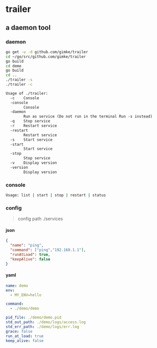# trailer

## a daemon tool 

### daemon

```bash
go get -u -d github.com/gimke/trailer
cd ~/go/src/github.com/gimke/trailer
go build
cd demo
go build
cd ..
./trailer -s
./trailer -c
```
```txt
Usage of ./trailer:
  -c	Console
  -console
    	Console
  -daemon
    	Run as service (Do not run in the terminal Run -s instead)
  -q	Stop service
  -r	Restart service
  -restart
    	Restart service
  -s	Start service
  -start
    	Start service
  -stop
    	Stop service
  -v	Display version
  -version
    	Display version
```

### console
```bash
Usage: list | start | stop | restart | status
```

### config
> config path ./services

#### json
```json
{
  "name": "ping",
  "command": ["ping","192.168.1.1"],
  "runAtLoad": true,
  "keepAlive": false
}
```
#### yaml
```yaml
name: demo
env:
  - MY_ENV=hello

command:
  - ./demo/demo

pid_file: ./demo/demo.pid
std_out_path: ./demo/logs/access.log
std_err_path: ./demo/logs/err.log
grace: false
run_at_load: true
keep_alive: false
```